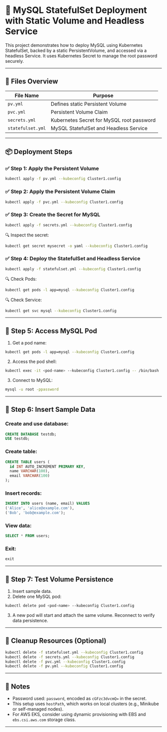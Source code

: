 
# 🚀 MySQL StatefulSet Deployment with Static Volume and Headless Service

This project demonstrates how to deploy MySQL using Kubernetes StatefulSet, backed by a static PersistentVolume, and accessed via a headless Service. It uses Kubernetes Secret to manage the root password securely.

---

## 📁 Files Overview

| File Name         | Purpose                                   |
|-------------------|-------------------------------------------|
| `pv.yml`          | Defines static Persistent Volume          |
| `pvc.yml`         | Persistent Volume Claim                   |
| `secrets.yml`     | Kubernetes Secret for MySQL root password |
| `statefulset.yml` | MySQL StatefulSet and Headless Service    |

---

## 📦 Deployment Steps

### ✅ Step 1: Apply the Persistent Volume
```bash
kubectl apply -f pv.yml --kubeconfig Cluster1.config
```

### ✅ Step 2: Apply the Persistent Volume Claim
```bash
kubectl apply -f pvc.yml --kubeconfig Cluster1.config
```

### ✅ Step 3: Create the Secret for MySQL
```bash
kubectl apply -f secrets.yml --kubeconfig Cluster1.config
```

🔍 Inspect the secret:
```bash
kubectl get secret mysecret -o yaml --kubeconfig Cluster1.config
```

### ✅ Step 4: Deploy the StatefulSet and Headless Service
```bash
kubectl apply -f statefulset.yml --kubeconfig Cluster1.config
```

🔍 Check Pods:
```bash
kubectl get pods -l app=mysql --kubeconfig Cluster1.config
```

🔍 Check Service:
```bash
kubectl get svc mysql --kubeconfig Cluster1.config
```

---

## 🐚 Step 5: Access MySQL Pod

1. Get a pod name:
```bash
kubectl get pods -l app=mysql --kubeconfig Cluster1.config
```

2. Access the pod shell:
```bash
kubectl exec -it <pod-name> --kubeconfig Cluster1.config -- /bin/bash
```

3. Connect to MySQL:
```bash
mysql -u root -ppassword
```

---

## 🧩 Step 6: Insert Sample Data

### Create and use database:
```sql
CREATE DATABASE testdb;
USE testdb;
```

### Create table:
```sql
CREATE TABLE users (
  id INT AUTO_INCREMENT PRIMARY KEY,
  name VARCHAR(100),
  email VARCHAR(100)
);
```

### Insert records:
```sql
INSERT INTO users (name, email) VALUES 
('Alice', 'alice@example.com'),
('Bob', 'bob@example.com');
```

### View data:
```sql
SELECT * FROM users;
```

### Exit:
```sql
exit
```

---

## 🧪 Step 7: Test Volume Persistence

1. Insert sample data.
2. Delete one MySQL pod:
```bash
kubectl delete pod <pod-name> --kubeconfig Cluster1.config
```
3. A new pod will start and attach the same volume. Reconnect to verify data persistence.

---

## 🧹 Cleanup Resources (Optional)

```bash
kubectl delete -f statefulset.yml --kubeconfig Cluster1.config
kubectl delete -f secrets.yml --kubeconfig Cluster1.config
kubectl delete -f pvc.yml --kubeconfig Cluster1.config
kubectl delete -f pv.yml --kubeconfig Cluster1.config
```

---

## 📝 Notes

- Password used: `password`, encoded as `cGFzc3dvcmQ=` in the secret.
- This setup uses `hostPath`, which works on local clusters (e.g., Minikube or self-managed nodes).
- For AWS EKS, consider using dynamic provisioning with EBS and `ebs.csi.aws.com` storage class.

---
